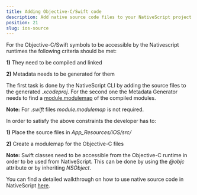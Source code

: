 ```yaml
---
title: Adding Objective-C/Swift code
description: Add native source code files to your NativeScript project.
position: 21
slug: ios-source
---
```


For the Objective-C/Swift symbols to be accessible by the Nativescript runtimes the following criteria should be met:

**1)** They need to be compiled and linked

**2)** Metadata needs to be generated for them

The first task is done by the NativeScript CLI by adding the source files to the generated *.xcodeproj*. For the second one the Metadata Generator needs to find a [module.modulemap](https://clang.llvm.org/docs/Modules.html) of the compiled modules.

**Note:** For *.swift* files *module.modulemap* is not required.

In order to satisfy the above constraints the developer has to:

**1)** Place the source files in *App_Resources/iOS/src/*

**2)** Create a modulemap for the Objective-C files

**Note:** Swift classes need to be accessible from the Objective-C runtime in order to be used from NativeScript. This can be done by using the *@objc* attribute or by inheriting *NSObject*.

You can find a detailed walkthrough on how to use native source code in NativeScript [here](https://www.nativescript.org/blog/adding-objective-c-code-to-a-nativescript-app).